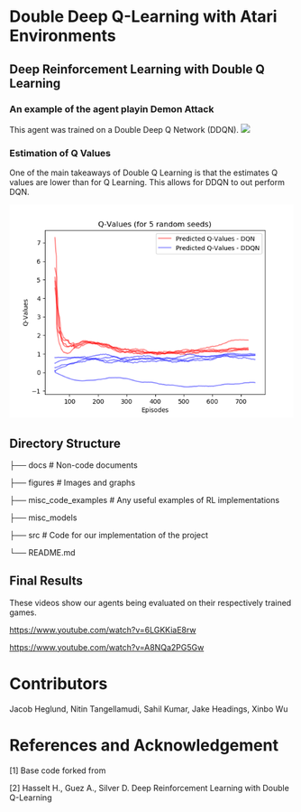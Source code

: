 # Double Deep Q-Learning with Atari Environments

## Deep Reinforcement Learning with Double Q Learning

### An example of the agent playin Demon Attack
This agent was trained on a Double Deep Q Network (DDQN).
![](demon_attack.gif)

### Estimation of Q Values
One of the main takeaways of Double Q Learning is that the estimates Q values are lower than for Q Learning. This allows for DDQN to out perform DQN.
<p align = "center">
<img src="q_values_dqn_vs_ddqn.png">
</p>

## Directory Structure

├── docs                        # Non-code documents

├── figures                     # Images and graphs

├── misc_code_examples          # Any useful examples of RL implementations

├── misc_models

├── src                         # Code for our implementation of the project

└── README.md

## Final Results
These videos show our agents being evaluated on their respectively trained games.

<https://www.youtube.com/watch?v=6LGKKiaE8rw>

<https://www.youtube.com/watch?v=A8NQa2PG5Gw>

# Contributors
Jacob Heglund, Nitin Tangellamudi, Sahil Kumar, Jake Headings, Xinbo Wu

# References and Acknowledgement
<p>
[1] Base code forked from <https://github.com/higgsfield/RL-Adventure>
</p>
<p>
[2] Hasselt H., Guez A., Silver D. Deep Reinforcement Learning with Double Q-Learning
</p>
